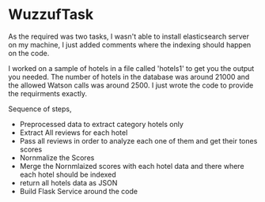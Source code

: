 # WuzzufTask
As the required was two tasks, I wasn't able to install elasticsearch server on my machine, I just added comments where the indexing should happen on the code. 

I worked on a sample of hotels in a file called 'hotels1' to get you the output you needed. The number of hotels in the database was around 21000 and the allowed Watson calls was around 2500. I just wrote the code to provide the requirments exactly. 

Sequence of steps, 

- Preprocessed data to extract category hotels only
- Extract All reviews for each hotel
- Pass all reviews in order to analyze each one of them and get their tones scores 
- Nornmalize the Scores 
- Merge the Nornmlaized scores with each hotel data and there where each hotel should be indexed
- return all hotels data as JSON 
- Build Flask Service around the code 
